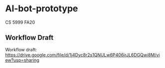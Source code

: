 # Al-bot-prototype
CS 5999 FA20

## Workflow Draft
Workflow draft: https://drive.google.com/file/d/1j4Dyc8r2s1QNULw6P406jrJL6DGQwi8M/view?usp=sharing